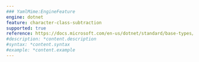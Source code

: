 ```yaml
---
### YamlMime:EngineFeature
engine: dotnet
feature: character-class-subtraction
supported: true
reference: https://docs.microsoft.com/en-us/dotnet/standard/base-types/character-classes-in-regular-expressions#character-class-subtraction-base_group---excluded_group
#description: *content.description
#syntax: *content.syntax
#example: *content.example
---
```

